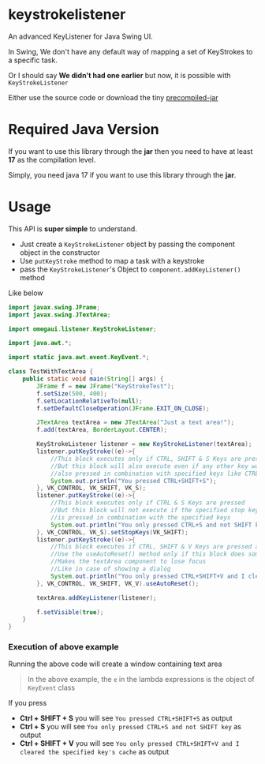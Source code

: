 # keystrokelistener

An advanced KeyListener for Java Swing UI.

In Swing, We don't have any default way of mapping a set of KeyStrokes to a specific task.

Or I should say **We didn't had one earlier** but now, it is possible with `KeyStrokeListener`

Either use the source code or download the tiny [precompiled-jar](https://raw.githubusercontent.com/omegaui/keystrokelistener/main/out/keystrokelistener.jar)

# Required Java Version
If you want to use this library through the **jar** then you need to have at least **17** as the compilation level.

Simply, you need java 17 if you want to use this library through the **jar**.

# Usage

This API is **super simple** to understand.

- Just create a `KeyStrokeListener` object by passing the component object
in the constructor
- Use `putKeyStroke` method to map a task with a keystroke
- pass the `KeyStrokeListener`'s Object to `component.addKeyListener()` method

Like below

```java
import javax.swing.JFrame;
import javax.swing.JTextArea;

import omegaui.listener.KeyStrokeListener;

import java.awt.*;

import static java.awt.event.KeyEvent.*;

class TestWithTextArea {
    public static void main(String[] args) {
        JFrame f = new JFrame("KeyStrokeTest");
        f.setSize(500, 400);
        f.setLocationRelativeTo(null);
        f.setDefaultCloseOperation(JFrame.EXIT_ON_CLOSE);

        JTextArea textArea = new JTextArea("Just a text area!");
        f.add(textArea, BorderLayout.CENTER);

        KeyStrokeListener listener = new KeyStrokeListener(textArea);
        listener.putKeyStroke((e)->{
            //This block executes only if CTRL, SHIFT & S Keys are pressed
            //But this block will also execute even if any other key was
            //also pressed in combination with specified keys like CTRL + ALT + SHIFT + S 
            System.out.println("You pressed CTRL+SHIFT+S");
        }, VK_CONTROL, VK_SHIFT, VK_S);
        listener.putKeyStroke((e)->{
            //This block executes only if CTRL & S Keys are pressed
            //But this block will not execute if the specified stop key
            //is pressed in combination with the specified keys
            System.out.println("You only pressed CTRL+S and not SHIFT key");
        }, VK_CONTROL, VK_S).setStopKeys(VK_SHIFT);
        listener.putKeyStroke((e)->{
            //This block executes if CTRL, SHIFT & V Keys are pressed and uses autoReset()
            //Use the useAutoReset() method only if this block does something which
            //Makes the textArea component to lose focus
            //Like in case of showing a dialog
            System.out.println("You only pressed CTRL+SHIFT+V and I cleared the specified key's cache");
        }, VK_CONTROL, VK_SHIFT, VK_V).useAutoReset();

        textArea.addKeyListener(listener);

        f.setVisible(true);
    }
}
```

### Execution of above example

Running the above code will create a window containing text area

> In the above example, the `e` in the lambda expressions is the object of `KeyEvent` class

If you press

- **Ctrl + SHIFT + S** you will see `You pressed CTRL+SHIFT+S` as output
- **Ctrl + S** you will see `You only pressed CTRL+S and not SHIFT key` as output
- **Ctrl + SHIFT + V** you will see `You only pressed CTRL+SHIFT+V and I cleared the specified key's cache` as output


